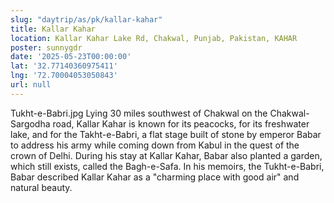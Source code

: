 ```yaml
---
slug: "daytrip/as/pk/kallar-kahar"
title: Kallar Kahar
location: Kallar Kahar Lake Rd, Chakwal, Punjab, Pakistan, KAHAR
poster: sunnygdr
date: '2025-05-23T00:00:00'
lat: '32.77140360975411'
lng: '72.70004053050843'
url: null
---
```


Tukht-e-Babri.jpg Lying 30 miles southwest of Chakwal on the Chakwal-Sargodha road, Kallar Kahar is known for its peacocks, for its freshwater lake, and for the Takht-e-Babri, a flat stage built of stone by emperor Babar to address his army while coming down from Kabul in the quest of the crown of Delhi. During his stay at Kallar Kahar, Babar also planted a garden, which still exists, called the Bagh-e-Safa. In his memoirs, the Tukht-e-Babri, Babar described Kallar Kahar as a "charming place with good air" and natural beauty.
